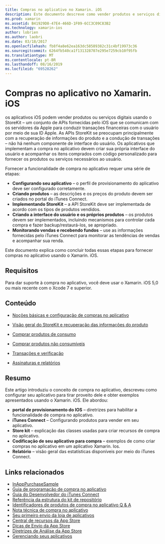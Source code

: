 ```yaml
---
title: Compras no aplicativo no Xamarin. iOS
description: Este documento descreve como vender produtos e serviços digitais usando as APIs do StoreKit. Ele é vinculado a guias que abordam a configuração, produtos consumíveis, produtos não consumíveis, transações, assinaturas e muito mais.
ms.prod: xamarin
ms.assetid: B41929D8-47E4-466D-1F09-6CC3C09C83B2
ms.technology: xamarin-ios
author: lobrien
ms.author: laobri
ms.date: 03/18/2017
ms.openlocfilehash: fb8f4a8e62ea163dc58589382c31c4bf19973c36
ms.sourcegitcommit: 6264fb540ca1f131328707e295e7259cb10f95fb
ms.translationtype: MT
ms.contentlocale: pt-BR
ms.lasthandoff: 08/16/2019
ms.locfileid: "69528262"
---
```

# <a name="in-app-purchasing-in-xamarinios"></a>Compras no aplicativo no Xamarin. iOS

os aplicativos iOS podem vender produtos ou serviços digitais usando o StoreKit – um conjunto de APIs fornecidas pelo iOS que se comunicam com os servidores da Apple para conduzir transações financeiras com o usuário por meio de sua ID Apple. As APIs StoreKit se preocupam principalmente com a recuperação de informações do produto e a condução de transações – não há nenhum componente de interface do usuário. Os aplicativos que implementam a compra no aplicativo devem criar sua própria interface do usuário e acompanhar os itens comprados com código personalizado para fornecer os produtos ou serviços necessários ao usuário.

Fornecer a funcionalidade de compra no aplicativo requer uma série de etapas:

- **Configurando seu aplicativo** – o perfil de provisionamento do aplicativo deve ser configurado corretamente.
- **Criando produtos** – as descrições e os preços do produto devem ser criados no portal do iTunes Connect.
- **Implementando StoreKit** – a API StoreKit deve ser implementada de acordo com os tipos de produtos vendidos.
- **Criando a interface do usuário e os próprios produtos** – os produtos devem ser implementados, incluindo mecanismos para controlar cada compra e fazer backup/restaurá-los, se apropriado.
- **Monitorando vendas e recebendo fundos** – use as informações fornecidas pelo iTunes Connect para monitorar as tendências de vendas e acompanhar sua renda.

Este documento explica como concluir todas essas etapas para fornecer compras no aplicativo usando o Xamarin. iOS.

## <a name="requirements"></a>Requisitos

Para dar suporte à compra no aplicativo, você deve usar o Xamarin. iOS 5,0 ou mais recente com o Xcode 7 e superior.

## <a name="contents"></a>Conteúdo

* [Noções básicas e configuração de compras no aplicativo](~/ios/platform/in-app-purchasing/in-app-purchase-basics-and-configuration.md)

* [Visão geral do StoreKit e recuperação das informações do produto](~/ios/platform/in-app-purchasing/store-kit-overview-and-retreiving-product-information.md)

* [Comprar produtos de consumo](~/ios/platform/in-app-purchasing/purchasing-consumable-products.md)

* [Comprar produtos não consumíveis](~/ios/platform/in-app-purchasing/purchasing-non-consumable-products.md)

* [Transações e verificação](~/ios/platform/in-app-purchasing/transactions-and-verification.md)

* [Assinaturas e relatórios](~/ios/platform/in-app-purchasing/subscriptions-and-reporting.md)

## <a name="summary"></a>Resumo

Este artigo introduziu o conceito de compra no aplicativo, descreveu como configurar seu aplicativo para tirar proveito dele e obter exemplos apresentados usando o Xamarin. iOS. Ele abordou:

- **portal de provisionamento do IOS** – diretrizes para habilitar a funcionalidade de compra no aplicativo.
- **iTunes Connect** – Configurando produtos para vender em seu aplicativo.
- **Store kit** – explicação das classes usadas para criar recursos de compra no aplicativo.
- **Codificação de seu aplicativo para compra** – exemplos de como criar compras no aplicativo em um aplicativo Xamarin. Ios.
- **Relatório** – visão geral das estatísticas disponíveis por meio do iTunes Connect.


## <a name="related-links"></a>Links relacionados

- [InAppPurchaseSample](https://docs.microsoft.com/en-us/samples/xamarin/ios-samples/storekit/)
- [Guia de programação de compra no aplicativo](https://developer.apple.com/library/ios/documentation/NetworkingInternet/Conceptual/StoreKitGuide/Introduction.html)
- [Guia do Desenvolvedor do iTunes Connect](https://developer.apple.com/library/ios/documentation/LanguagesUtilities/Conceptual/iTunesConnect_Guide/iTunesConnect_Guide.pdf)
- [Referência da estrutura do kit de repositório](https://developer.apple.com/library/ios/documentation/StoreKit/Reference/StoreKit_Collection/StoreKit_Collection.pdf)
- [Identificadores de produtos de compra no aplicativo Q & A](https://developer.apple.com/library/ios/#qa/qa1329/_index.html)
- [Nota técnica de compra no aplicativo](https://developer.apple.com/library/ios/#technotes/tn2259/_index.html)
- [Seu primeiro envio da loja de aplicativos](https://developer.apple.com/library/ios/documentation/IDEs/Conceptual/AppDistributionGuide/Introduction/Introduction.html)
- [Central de recursos da App Store](https://developer.apple.com/appstore/index.html)
- [Dicas de Envio da App Store](https://developer.apple.com/appstore/resources/submission/tips.html)
- [Diretrizes de Análise da App Store](https://developer.apple.com/appstore/resources/approval/guidelines.html)
- [Gerenciando seus aplicativos](https://developer.apple.com/appstore/resources/managing/index.html)
